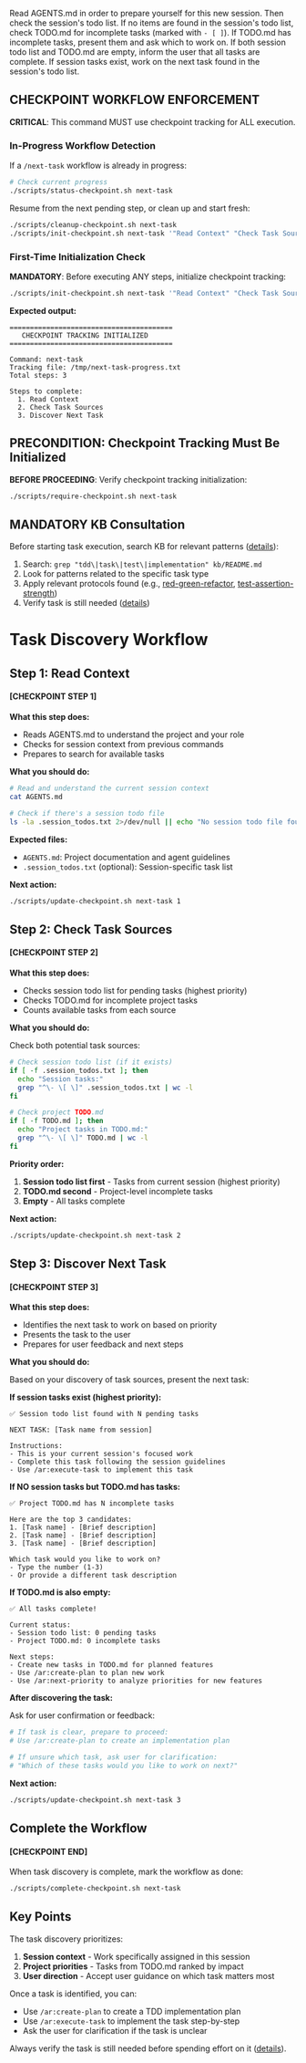 Read AGENTS.md in order to prepare yourself for this new session. Then check the session's todo list. If no items are found in the session's todo list, check TODO.md for incomplete tasks (marked with `- [ ]`). If TODO.md has incomplete tasks, present them and ask which to work on. If both session todo list and TODO.md are empty, inform the user that all tasks are complete. If session tasks exist, work on the next task found in the session's todo list.

## CHECKPOINT WORKFLOW ENFORCEMENT

**CRITICAL**: This command MUST use checkpoint tracking for ALL execution.

### In-Progress Workflow Detection

If a `/next-task` workflow is already in progress:

```bash
# Check current progress
./scripts/status-checkpoint.sh next-task
```

Resume from the next pending step, or clean up and start fresh:
```bash
./scripts/cleanup-checkpoint.sh next-task
./scripts/init-checkpoint.sh next-task '"Read Context" "Check Task Sources" "Discover Next Task"'
```

### First-Time Initialization Check

**MANDATORY**: Before executing ANY steps, initialize checkpoint tracking:

```bash
./scripts/init-checkpoint.sh next-task '"Read Context" "Check Task Sources" "Discover Next Task"'
```

**Expected output:**
```
========================================
   CHECKPOINT TRACKING INITIALIZED
========================================

Command: next-task
Tracking file: /tmp/next-task-progress.txt
Total steps: 3

Steps to complete:
  1. Read Context
  2. Check Task Sources
  3. Discover Next Task
```

## PRECONDITION: Checkpoint Tracking Must Be Initialized

**BEFORE PROCEEDING**: Verify checkpoint tracking initialization:

```bash
./scripts/require-checkpoint.sh next-task
```

## MANDATORY KB Consultation

Before starting task execution, search KB for relevant patterns ([details](../../../kb/kb-consultation-before-planning-requirement.md)):
1. Search: `grep "tdd\|task\|test\|implementation" kb/README.md`
2. Look for patterns related to the specific task type
3. Apply relevant protocols found (e.g., [red-green-refactor](../../../kb/red-green-refactor-cycle.md), [test-assertion-strength](../../../kb/test-assertion-strength-patterns.md))
4. Verify task is still needed ([details](../../../kb/task-verification-before-execution.md))

# Task Discovery Workflow

## Step 1: Read Context

#### [CHECKPOINT STEP 1]

**What this step does:**
- Reads AGENTS.md to understand the project and your role
- Checks for session context from previous commands
- Prepares to search for available tasks

**What you should do:**
```bash
# Read and understand the current session context
cat AGENTS.md

# Check if there's a session todo file
ls -la .session_todos.txt 2>/dev/null || echo "No session todo file found"
```

**Expected files:**
- `AGENTS.md`: Project documentation and agent guidelines
- `.session_todos.txt` (optional): Session-specific task list

**Next action:**
```bash
./scripts/update-checkpoint.sh next-task 1
```

## Step 2: Check Task Sources

#### [CHECKPOINT STEP 2]

**What this step does:**
- Checks session todo list for pending tasks (highest priority)
- Checks TODO.md for incomplete project tasks
- Counts available tasks from each source

**What you should do:**

Check both potential task sources:

```bash
# Check session todo list (if it exists)
if [ -f .session_todos.txt ]; then
  echo "Session tasks:"
  grep "^\- \[ \]" .session_todos.txt | wc -l
fi

# Check project TODO.md
if [ -f TODO.md ]; then
  echo "Project tasks in TODO.md:"
  grep "^\- \[ \]" TODO.md | wc -l
fi
```

**Priority order:**
1. **Session todo list first** - Tasks from current session (highest priority)
2. **TODO.md second** - Project-level incomplete tasks
3. **Empty** - All tasks complete

**Next action:**
```bash
./scripts/update-checkpoint.sh next-task 2
```

## Step 3: Discover Next Task

#### [CHECKPOINT STEP 3]

**What this step does:**
- Identifies the next task to work on based on priority
- Presents the task to the user
- Prepares for user feedback and next steps

**What you should do:**

Based on your discovery of task sources, present the next task:

**If session tasks exist (highest priority):**
```
✅ Session todo list found with N pending tasks

NEXT TASK: [Task name from session]

Instructions:
- This is your current session's focused work
- Complete this task following the session guidelines
- Use /ar:execute-task to implement this task
```

**If NO session tasks but TODO.md has tasks:**
```
✅ Project TODO.md has N incomplete tasks

Here are the top 3 candidates:
1. [Task name] - [Brief description]
2. [Task name] - [Brief description]
3. [Task name] - [Brief description]

Which task would you like to work on?
- Type the number (1-3)
- Or provide a different task description
```

**If TODO.md is also empty:**
```
✅ All tasks complete!

Current status:
- Session todo list: 0 pending tasks
- Project TODO.md: 0 incomplete tasks

Next steps:
- Create new tasks in TODO.md for planned features
- Use /ar:create-plan to plan new work
- Use /ar:next-priority to analyze priorities for new features
```

**After discovering the task:**

Ask for user confirmation or feedback:
```bash
# If task is clear, prepare to proceed:
# Use /ar:create-plan to create an implementation plan

# If unsure which task, ask user for clarification:
# "Which of these tasks would you like to work on next?"
```

**Next action:**
```bash
./scripts/update-checkpoint.sh next-task 3
```

## Complete the Workflow

#### [CHECKPOINT END]

When task discovery is complete, mark the workflow as done:

```bash
./scripts/complete-checkpoint.sh next-task
```

## Key Points

The task discovery prioritizes:
1. **Session context** - Work specifically assigned in this session
2. **Project priorities** - Tasks from TODO.md ranked by impact
3. **User direction** - Accept user guidance on which task matters most

Once a task is identified, you can:
- Use `/ar:create-plan` to create a TDD implementation plan
- Use `/ar:execute-task` to implement the task step-by-step
- Ask the user for clarification if the task is unclear

Always verify the task is still needed before spending effort on it ([details](../../../kb/task-verification-before-execution.md)).
